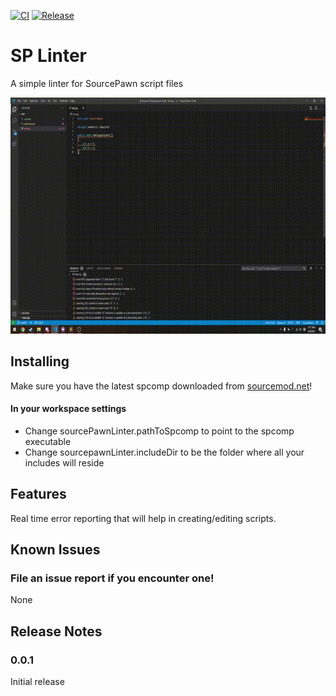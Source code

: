 [![CI](https://github.com/Deathreus/SPLinter/actions/workflows/main.yml/badge.svg)](https://github.com/Deathreus/SPLinter/actions/workflows/main.yml)
[![Release](https://github.com/Deathreus/SPLinter/actions/workflows/main.yml/badge.svg?event=release)](https://github.com/Deathreus/SPLinter/actions/workflows/main.yml)

# SP Linter

A simple linter for SourcePawn script files

![img](/images/linter.gif)

## Installing

Make sure you have the latest spcomp downloaded from [sourcemod.net](https://www.sourcemod.net/downloads.php?branch=dev)!

#### In your workspace settings
- Change sourcePawnLinter.pathToSpcomp to point to the spcomp executable
- Change sourcepawnLinter.includeDir to be the folder where all your includes will reside

## Features

Real time error reporting that will help in creating/editing scripts.

## Known Issues

### File an issue report if you encounter one!

None

## Release Notes

### 0.0.1

Initial release
